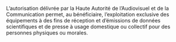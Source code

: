 L’autorisation délivrée par la Haute Autorité de l’Audiovisuel et de la Communication permet, au bénéficiaire, l’exploitation exclusive des équipements à des fins de réception et d’émissions de données scientifiques et de presse à usage domestique ou collectif pour des personnes physiques ou morales.